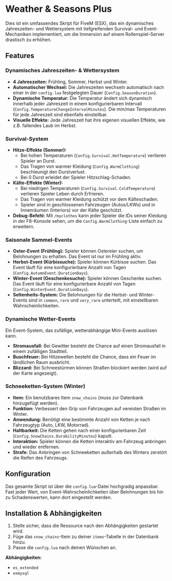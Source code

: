 # Weather & Seasons Plus

Dies ist ein umfassendes Skript für FiveM (ESX), das ein dynamisches Jahreszeiten- und Wettersystem mit tiefgreifenden Survival- und Event-Mechaniken implementiert, um die Immersion auf einem Rollenspiel-Server drastisch zu erhöhen.

## Features

### Dynamisches Jahreszeiten- & Wettersystem
- **4 Jahreszeiten:** Frühling, Sommer, Herbst und Winter.
- **Automatischer Wechsel:** Die Jahreszeiten wechseln automatisch nach einer in der `config.lua` festgelegten Dauer (`Config.SeasonDuration`).
- **Dynamische Temperatur:** Die Temperatur ändert sich dynamisch innerhalb jeder Jahreszeit in einem konfigurierbaren Intervall (`Config.TemperatureChangeIntervalMinutes`). Die min/max Temperaturen für jede Jahreszeit sind ebenfalls einstellbar.
- **Visuelle Effekte:** Jede Jahreszeit hat ihre eigenen visuellen Effekte, wie z.B. fallendes Laub im Herbst.

### Survival-System
- **Hitze-Effekte (Sommer):**
  - Bei hohen Temperaturen (`Config.Survival.HotTemperature`) verlieren Spieler an Durst.
  - Das Tragen von warmer Kleidung (`Config.WarmClothing`) beschleunigt den Durstverlust.
  - Bei 0 Durst erleidet der Spieler Hitzschlag-Schaden.
- **Kälte-Effekte (Winter):**
  - Bei niedrigen Temperaturen (`Config.Survival.ColdTemperature`) verlieren Spieler Leben durch Erfrieren.
  - Das Tragen von warmer Kleidung schützt vor dem Kälteschaden.
  - Spieler sind in geschlossenen Fahrzeugen (Autos/LKWs) und in Innenräumen (Interiors) vor der Kälte geschützt.
- **Debug-Befehl:** Mit `/myclothes` kann jeder Spieler die IDs seiner Kleidung in der F8-Konsole sehen, um die `Config.WarmClothing`-Liste einfach zu erweitern.

### Saisonale Sammel-Events
- **Oster-Event (Frühling):** Spieler können Ostereier suchen, um Belohnungen zu erhalten. Das Event ist nur im Frühling aktiv.
- **Herbst-Event (Kürbissuche):** Spieler können Kürbisse suchen. Das Event läuft für eine konfigurierbare Anzahl von Tagen (`Config.AutumnEvent.DurationDays`).
- **Winter-Event (Geschenkesuche):** Spieler können Geschenke suchen. Das Event läuft für eine konfigurierbare Anzahl von Tagen (`Config.WinterEvent.DurationDays`).
- **Seltenheits-System:** Die Belohnungen für die Herbst- und Winter-Events sind in `common`, `rare` und `very_rare` unterteilt, mit einstellbaren Wahrscheinlichkeiten.

### Dynamische Wetter-Events
Ein Event-System, das zufällige, wetterabhängige Mini-Events auslösen kann.
- **Stromausfall:** Bei Gewitter besteht die Chance auf einen Stromausfall in einem zufälligen Stadtteil.
- **Buschfeuer:** Bei Hitzewellen besteht die Chance, dass ein Feuer im ländlichen Raum ausbricht.
- **Blizzard:** Bei Schneestürmen können Straßen blockiert werden (wird auf der Karte angezeigt).

### Schneeketten-System (Winter)
- **Item:** Ein benutzbares Item `snow_chains` (muss zur Datenbank hinzugefügt werden).
- **Funktion:** Verbessert den Grip von Fahrzeugen auf vereisten Straßen im Winter.
- **Anwendung:** Benötigt eine bestimmte Anzahl von Ketten je nach Fahrzeugtyp (Auto, LKW, Motorrad).
- **Haltbarkeit:** Die Ketten gehen nach einer konfigurierbaren Zeit (`Config.SnowChains.DurabilityMinutes`) kaputt.
- **Interaktion:** Spieler können die Ketten interaktiv am Fahrzeug anbringen und wieder entfernen.
- **Strafe:** Das Anbringen von Schneeketten außerhalb des Winters zerstört die Reifen des Fahrzeugs.

## Konfiguration
Das gesamte Skript ist über die `config.lua`-Datei hochgradig anpassbar. Fast jeder Wert, von Event-Wahrscheinlichkeiten über Belohnungen bis hin zu Schadenswerten, kann dort eingestellt werden.

## Installation & Abhängigkeiten
1.  Stelle sicher, dass die Ressource nach den Abhängigkeiten gestartet wird.
2.  Füge das `snow_chains`-Item zu deiner `items`-Tabelle in der Datenbank hinzu.
3.  Passe die `config.lua` nach deinen Wünschen an.

**Abhängigkeiten:**
- `es_extended`
- `oxmysql`